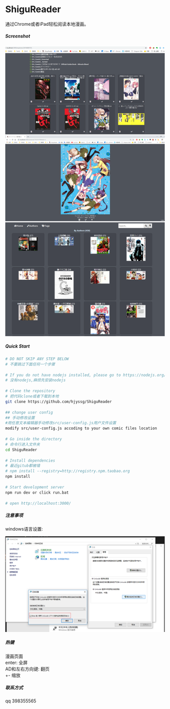 # ShiguReader

通过Chrome或者iPad轻松阅读本地漫画。

##### Screenshot

![screenshot-01](screenshot/01.png)
![screenshot-02](screenshot/02.png)
![screenshot-03](screenshot/03.png)


##### Quick Start

```bash
# DO NOT SKIP ANY STEP BELOW
# 不要跳过下面任何一个步骤

# If you do not have nodejs installed, please go to https://nodejs.org/
# 没有nodejs,麻烦先安装nodejs

# Clone the repository
# 把代码clone或者下载到本地
git clone https://github.com/hjyssg/ShiguReader

## change user config
## 手动修改设置
#用任意文本编辑器手动修改src/user-config.js用户文件设置  
modify src/user-config.js accoding to your own comic files location

# Go inside the directory
# 命令行进入文件夹
cd ShiguReader

# Install dependencies
# 最近gitub都被墙
# npm install --registry=http://registry.npm.taobao.org
npm install

# Start development server
npm run dev or click run.bat

# open http://localhost:3000/
```

##### 注意事项
windows语言设置:

![unicode setting](screenshot/unicode-setting.png)

##### 热键
漫画页面  
enter: 全屏  
AD和左右方向键: 翻页  
+- 缩放  



##### 联系方式
qq 398355565
